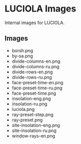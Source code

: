 # LUCIOLA Images

Internal images for LUCIOLA.

## Images

- borsh.png
- by-sa.png
- divide-columns-en.png
- divide-columns-ru.png
- divide-rows-en.png
- divide-rows-ru.png
- face-preset-time-en.png
- face-preset-time-ru.png
- face-preset-time.png
- insolation-eng.png
- insolation-ru.png
- luciola.png
- ray-preset-step.png
- ray-preset.png
- site-insolation-eng.png
- site-insolation-ru.png
- window-rays-en.png
